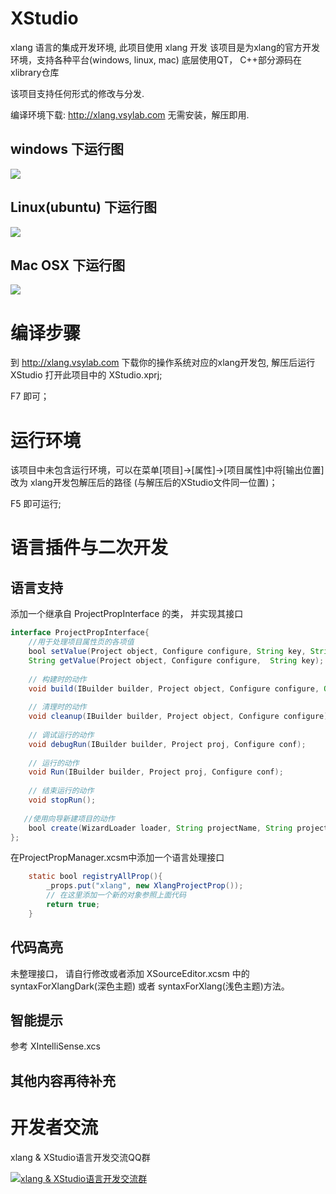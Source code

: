 # XStudio
xlang 语言的集成开发环境, 此项目使用 xlang 开发
该项目是为xlang的官方开发环境，支持各种平台(windows, linux, mac)
底层使用QT， C++部分源码在xlibrary仓库

该项目支持任何形式的修改与分发.




编译环境下载: http://xlang.vsylab.com 无需安装，解压即用.

## windows 下运行图

![](https://github.com/ixlang/XStudio/blob/master/case382.png)


## Linux(ubuntu) 下运行图

![](https://github.com/ixlang/XStudio/blob/master/case263.png)


## Mac OSX 下运行图

![](https://github.com/ixlang/XStudio/blob/master/case148.png)


# 编译步骤
到 http://xlang.vsylab.com 下载你的操作系统对应的xlang开发包, 解压后运行 XStudio 打开此项目中的 XStudio.xprj;

 F7 即可；

# 运行环境

该项目中未包含运行环境，可以在菜单[项目]->[属性]->[项目属性]中将[输出位置]改为 xlang开发包解压后的路径 (与解压后的XStudio文件同一位置)；

F5 即可运行;

# 语言插件与二次开发

## 语言支持 


添加一个继承自 ProjectPropInterface 的类， 并实现其接口

```java
interface ProjectPropInterface{
    //用于处理项目属性页的各项值
    bool setValue(Project object, Configure configure, String key, String value);
    String getValue(Project object, Configure configure,  String key);
    
    // 构建时的动作
    void build(IBuilder builder, Project object, Configure configure, Object param);
    
    // 清理时的动作
    void cleanup(IBuilder builder, Project object, Configure configure);
    
    // 调试运行的动作
    void debugRun(IBuilder builder, Project proj, Configure conf);
    
    // 运行的动作
    void Run(IBuilder builder, Project proj, Configure conf); 
    
    // 结束运行的动作
	void stopRun();
 
   //使用向导新建项目的动作
	bool create(WizardLoader loader, String projectName, String projectDir, String uuid, Project object, bool isAddToProject, String userType);
};
```

在ProjectPropManager.xcsm中添加一个语言处理接口



```java
    static bool registryAllProp(){
        _props.put("xlang", new XlangProjectProp());
        // 在这里添加一个新的对象参照上面代码
        return true;
    }
```

## 代码高亮

未整理接口， 请自行修改或者添加 XSourceEditor.xcsm 中的 syntaxForXlangDark(深色主题) 或者 syntaxForXlang(浅色主题)方法。

## 智能提示

参考 XIntelliSense.xcs 

## 其他内容再待补充

# 开发者交流

xlang & XStudio语言开发交流QQ群

[![xlang & XStudio语言开发交流群](https://pub.idqqimg.com/wpa/images/group.png)](https://shang.qq.com/wpa/qunwpa?idkey=d942b64d32f7fd1e537b8f49284b33dbb6e9268bb57586be89895737cbae0bb7)
